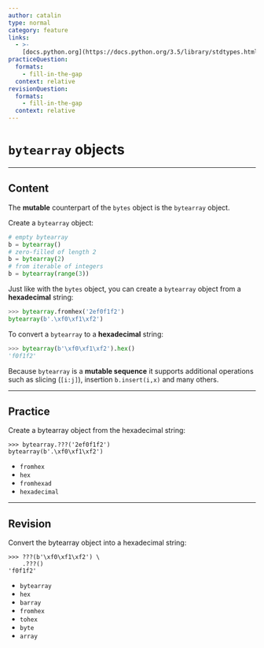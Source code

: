 ```yaml
---
author: catalin
type: normal
category: feature
links:
  - >-
    [docs.python.org](https://docs.python.org/3.5/library/stdtypes.html#bytearray-objects){website}
practiceQuestion:
  formats:
    - fill-in-the-gap
  context: relative
revisionQuestion:
  formats:
    - fill-in-the-gap
  context: relative
---
```


# `bytearray` objects


---

## Content

The **mutable** counterpart of the `bytes` object is the `bytearray` object.

Create a `bytearray` object:

```python
# empty bytearray
b = bytearray()
# zero-filled of length 2
b = bytearray(2)
# from iterable of integers
b = bytearray(range(3))
```

Just like with the `bytes` object, you can create a `bytearray` object from a **hexadecimal** string:

```python
>>> bytearray.fromhex('2ef0f1f2')
bytearray(b'.\xf0\xf1\xf2')

```

To convert a `bytearray` to a **hexadecimal** string:

```python
>>> bytearray(b'\xf0\xf1\xf2').hex()
'f0f1f2'

```

Because `bytearray` is a **mutable sequence** it supports additional operations such as slicing (`[i:j]`), insertion `b.insert(i,x)` and many others.


---

## Practice

Create a bytearray object from the hexadecimal string:

```plain-text
>>> bytearray.???('2ef0f1f2')
bytearray(b'.\xf0\xf1\xf2')
```

- `fromhex`
- `hex`
- `fromhexad`
- `hexadecimal`


---

## Revision

Convert the bytearray object into a hexadecimal string:

```plain-text
>>> ???(b'\xf0\xf1\xf2') \
    .???()
'f0f1f2'
```

- `bytearray`
- `hex`
- `barray`
- `fromhex`
- `tohex`
- `byte`
- `array`
 
